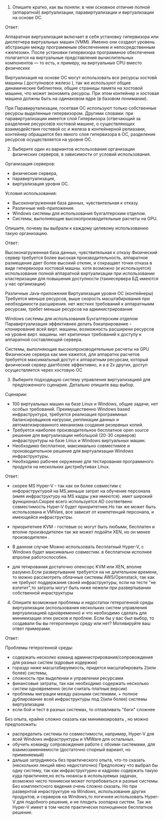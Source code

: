 1. Опишите кратко, как вы поняли: в чем основное отличие полной (аппаратной) виртуализации, паравиртуализации и виртуализации на основе ОС.

Ответ:

Аппаратная виртуализация включает в себя установку гипервизора или диспетчера виртуальных машин (VMM). Именно они создают уровень абстракции между программным обеспечением и непосредственным «железом». После установки гипервизора программное обеспечение полагается на виртуальные представления вычислительных компонентов — то есть, к примеру, на виртуальные CPU вместо физических

Виртуализация на основе ОС могут использовать все ресурсы хостовй машины ( доступновсе железо ),
так же используют общие динамические библиотеки, общие страницы  памяти на хостовой машине, что может экономить ресурсы.
При этом контейнер и хостовая машина должны быть на одинаковом ядре (в базовом понимании).

При Паравирутализации, госетвая ОС используют только собственные ресурсы выделенные гипервизором.
Другими словами: при паравиртуализации имеется слой Гипервизора (отвечающий за разделение ресурсов)в хостовой машине, о
существляющих взаимодействия гостевой ос и железа
в контейнерной релиазаии, контейнер обращается  без явного слоя гипервизора в ОС, разделение ресурсов осуществляется на уровне ОС.  

2. Выберите один из вариантов использования организации физических серверов, в зависимости от условий использования.

Организация серверов:

- физические сервера,
- паравиртуализация,
- виртуализация уровня ОС.

Условия использования:

- Высоконагруженная база данных, чувствительная к отказу.
- Различные web-приложения.
- Windows системы для использования бухгалтерским отделом.
- Системы, выполняющие высокопроизводительные расчеты на GPU.

Опишите, почему вы выбрали к каждому целевому использованию такую организацию.

Ответ:

Высоконагруженная база данных, чувствительная к отказу
    Физический сервер 
        требуется более высокая производительность, аппаратное размещение дает более высокий отклик, 
        и сокращает точки отказа в виде гипервизора хостовой машны.
        хотя возможно (и используется) использование полной  аппаратной виртуализации при использовании 
        кластеризации для повышения доступности (такиесервера БД имеются у нас организации)
         
Различные Java-приложения
    Виртуализация уровня ОС (контейнеры)
        Требуется меньше ресурсов, выше скорость масштабирования при необходимости расширения. 
        нет жестких требований к аппаратнымм ресурсам, требет меньше ресурсов на администрирование

Windows системы для использования Бухгалтерским отделом
    Паравиртуализация 
        эффективнее делать бэкаприрование -  клонирование всей вирт. машины, 
        возможность расширени ресурсов на уровне вирт. машины. 
        нет критичных требований к доступу к аппаратной составляющей сервера.
        
Системы, выполняющие высокопроизводительные расчеты на GPU
    Физические сервера 
        как мне кажется, для аппаратнх расчетов требуется максимальный доступ к аппаратным ресурсам,
        который физический сервер даетболее эффективно, и а в 2х других, доступ осуществляется черех хостовую ОС 

3. Выберите подходящую систему управления виртуализацией для предложенного сценария. Детально опишите ваш выбор.

Сценарии:

- 100 виртуальных машин на базе Linux и Windows, общие задачи, нет особых требований. Преимущественно Windows based инфраструктура, требуется реализация программных балансировщиков нагрузки, репликации данных и автоматизированного механизма создания резервных копий.
- Требуется наиболее производительное бесплатное open source решение для виртуализации небольшой (20-30 серверов) инфраструктуры на базе Linux и Windows виртуальных машин.
- Необходимо бесплатное, максимально совместимое и производительное решение для виртуализации Windows инфраструктуры.
- Необходимо рабочее окружение для тестирования программного продукта на нескольких дистрибутивах Linux.

Ответ:
 - скорее MS Hyper-V - так как он более совместим с инфораструктурой на MS,меньше затрат на обучение персонала (имяя инфраструктуру на MS кадры уже имеются). 
       имет широкий функционал.Скорее всего используется AD соответвено совместимость Hyper-V будет приоритетнее.Но так же может быть использована и VMVare, все зависит от компетенций персонала, и имеющейся инфраструктры.
       
 - приоритетнее KVM - гостевые ос могут быть любыми, бесплатен и вполне производителен так же может подойти  XEN, но он менее производителен .
    
 - В данном случае Можно использовать бесплатный Hyper-V, с Windows  будет максимально совместим. в бесплатном исполнее впролне работоспособен.
       
 - для тетирования достаточно опенсорс KVM или XEN, вполне разумно.Если развертывание требуется на не длительном времени, то можно рассмотреть облачные системы AWS/Openstack,
       так как не требуют поддержания своей инфраструктуры, если на тесте "не взлетит",то затраты могут быть ниже нежели при развертывании собственной инраструктуры


4. Опишите возможные проблемы и недостатки гетерогенной среды виртуализации (использования нескольких систем управления виртуализацией одновременно) и что необходимо сделать для минимизации этих рисков и проблем. Если бы у вас был выбор, то создавали бы вы гетерогенную среду или нет? Мотивируйте ваш ответ примерами.

Ответ:

Проблемы гетерогенной среды:

- содержать несколко команд администрирования/сопровождения для разных систем (кдровые издержки)
- гораздо ниже масштабируемость, придется масштабировать 2(или более) системы, 
- сложность при выделении и управлении ресурсами
- финансовые затраты, так как необходимо содержать несколько систем одновременно (если считать платные версии)
- проблемы миграции между разными системами, + полное дублирование всей инфраструктуры под 2(или более) системы виртуализации
- если бой и тест в разных системах, то отлавливать "баги" сложнее
      
Без опыта, крайне сложно сказать как минимизировать , но можно предположить:
 - распределить системы по совместимости, например, Hyper-V для всей Windows инфраструктуры и VMWare для остальных. 
 - обучить команду сопровождения работе с обоими системами, для взаимозаменяемости (достаточно спорный вариант, но применяемый)
 - дальше затрудняюсь без практического опыта, что-то сказать (нескольких лекций явно недостаточно)
Предположу что выбрал бы одну систему, так как инфраструктурно и кадрово содержать такую куда практичнее,но есть нюансы в используемых задачах, возможно чисто техниески может потребоваться и разные системы. 
Без комплектсного видения очень сложно сказать.
Но при развернтой инраструктуре на Windows, использование других продуктов, и серверов на Windows,то логичнее использовать Hyper-V для подобного решения, и не плодить зоопарка систем. 
Так же Hyper-V имеет в том числе практически полноценное бесплатное решение.
